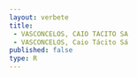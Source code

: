 ```yaml
---
layout: verbete
title:
 - VASCONCELOS, CAIO TACITO SA
 - VASCONCELOS, Caio Tácito Sá
published: false
type: R
---
```


